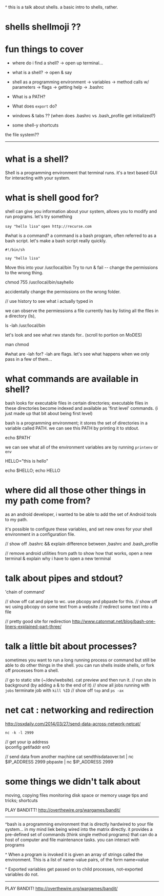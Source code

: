 ^ this is a  talk about shells. a basic intro to shells, rather.

# shells shellmoji ??  

# fun things to cover

- where do i find a shell?
  -> open up terminal...
- what is a shell?
  -> open & say
- shell as a programming environment
  -> variables 
  -> method calls w/ parameters
  -> flags
  -> getting help
  -> .bashrc

- What is a PATH?
- What does `export` do?

- windows & tabs ?? (when does .bashrc vs .bash_profile get initialized?)
- some shell-y shortcuts

the file system??

-------

# what is a shell?
Shell is a programming environment that terminal runs. it's a text based GUI for interacting with your system.

# what is shell good for?
shell can give you information about your system, allows you to modify and run programs. let's try something

`say "hello lisa"`
`open http://recurse.com`

#what is a command? 
a command is a bash program, often referred to as a bash script. let's make a bash script really quickly.

    #!/bin/sh

    say "hello lisa"

Move this into your /usr/local/bin
Try to run & fail -- change the permissions to the wrong thing.

   chmod 755 /usr/local/bin/sayhello

accidentally change the permissions on the wrong folder.

// use history to see what i actually typed in

we can observe the permiessions a file currently has by listing all the flles in a directory (ls),

   ls -lah /usr/local/bin

let's look and see what rwx stands for.. (scroll to portion on MoDES)
   
   man chmod

#what are -lah for?
-lah are flags. let's see what happens when we only pass in a few of them...


# what commands are available in shell?
bash looks for executable files in certain directories; executable files in these directories become indexed and available as 'first level' commands. (i just made up that bit about being first level)

bash is a programming environment; it stores the set of directories in a variable called PATH. we can see this PATH by printing it to stdout.

   echo $PATH`

we can see what all of the environment variables are by running `printenv` or `env`

HELLO="this is hello"

echo $HELLO; echo HELLO


# where did all those other things in my path come from?
as an android developer, i wanted to be able to add the set of Android tools to my path.

it's possible to configure these variables, and set new ones for your shell environment in a configuration file.

// show off .bashrc && explain difference between ,bashrc and .bash_profile

// remove android utilities from path to show how that works, open a new terminal & explain why i have to open a new terminal


# talk about pipes and stdout?
'chain of command' 

// show off cat and pipe to wc. use pbcopy and pbpaste for this.
// show off wc using pbcopy on some text from a website
// redirect some text into a file

// pretty good site for redirection http://www.catonmat.net/blog/bash-one-liners-explained-part-three/

# talk a little bit about processes?
sometimes you want to run a long running process or command but still be able to do other things in the shell. 
you can run shells inside shells, or fork off processes from a shell.

// go to static site (~/dev/website). cat preview and then run it.
// run site in background (by adding a & to the end of it)
// show all jobs running with `jobs` terminate job with `kill %ID`
// show off `top` and `ps -ax`

# net cat : networking and redirection
http://osxdaily.com/2014/03/27/send-data-across-network-netcat/

    nc -k -l 2999 

// get your ip address    
ipconfig getifaddr en0

// send data from another machine
cat sendthisdataover.txt | nc $IP_ADDRESS 2999
pbpaste | nc $IP_ADDRESS 2999


# some things we didn't talk about
moving, copying files
monitoring disk space or memory usage
tips and tricks; shortcuts

PLAY BANDITT!
http://overthewire.org/wargames/bandit/

-----

^bash is a programming environment that is directly hardwired to your file system... in my mind liek being wired into the matrix directly. it provides a pre-defined set of commands (think single method programs) that can do a host of computer and file maintenance tasks.  you can interact with programs 


^ When a program is invoked it is given an array of strings called the environment. This is a list of name-value pairs, of the form name=value

^ Exported variables get passed on to child processes, not-exported variables do not.

---- 

PLAY BANDIT! http://overthewire.org/wargames/bandit/
